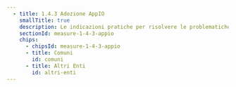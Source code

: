 ```yaml
---
  - title: 1.4.3 Adozione AppIO
    smallTitle: true
    description: Le indicazioni pratiche per risolvere le problematiche tecniche ricorrenti
    sectionId: measure-1-4-3-appio
    chips:
      - chipsId: measure-1-4-3-appio
      - title: Comuni
        id: comuni
      - title: Altri Enti
        id: altri-enti
---
```

